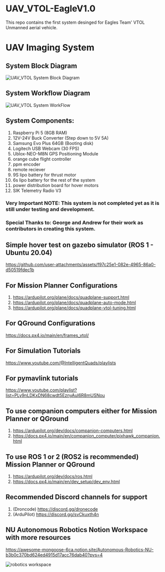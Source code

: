 # UAV_VTOL-EagleV1.0
This repo contains the first system desinged for Eagles Team' VTOL Unmanned aerial vehicle.

# UAV Imaging System

## System Block Diagram
![UAV_VTOL System Block Diagram](https://github.com/user-attachments/assets/25a8dc55-6261-436f-afd5-4b424200b546)

## System Workflow Diagram
![UAV_VTOL System WorkFlow](https://github.com/user-attachments/assets/2f61b93e-dae1-41a4-8111-218de3d76ce8)

## System Components:
1. Raspberry Pi 5 (8GB RAM)
2. 12V-24V Buck Converter (Step down to 5V 5A)
3. Samsung Evo Plus 64GB (Booting disk)
4. Logitech USB Webcam (30 FPS)
5. Ublox-NEO-M8N GPS Positioning Module
6. orange cube flight controller
7. ppm encoder
8. remote reciever
9. 9S lipo battery for thrust motor
10. 6s lipo battery for the rest of the system
11. power distribution board for hover motors
12. SIK Telemetry Radio V3

### Very Important NOTE: This system is not completed yet as it is still under testing and development.
### Special Thanks to: George and Andrew for their work as contributors in creating this system.  

## Simple hover test on gazebo simulator (ROS 1 - Ubuntu 20.04)
https://github.com/user-attachments/assets/f97c25e1-082e-4965-86a0-d50519fdec1b

## For Mission Planner Configurations 
1. https://ardupilot.org/plane/docs/quadplane-support.html
2. https://ardupilot.org/plane/docs/quadplane-auto-mode.html
3. https://ardupilot.org/plane/docs/quadplane-vtol-tuning.html

## For QGround Configurations 
https://docs.px4.io/main/en/frames_vtol/

## For Simulation Tutorials
https://www.youtube.com/@IntelligentQuads/playlists

## For pymavlink tutorials
https://www.youtube.com/playlist?list=PLy9nLDKxDN68cwdt5EznyAul6R8mUSNou

## To use companion computers either for Mission Planner or QGround
1. https://ardupilot.org/dev/docs/companion-computers.html
2. https://docs.px4.io/main/en/companion_computer/pixhawk_companion.html

## To use ROS 1 or 2 (ROS2 is recommended) Mission Planner or QGround
1. https://ardupilot.org/dev/docs/ros.html
2. https://docs.px4.io/main/en/dev_setup/dev_env.html

## Recommended Discord channels for support 
1. (Droncode) https://discord.gg/dronecode 
2. (ArduPilot) https://discord.gg/svCkuxth4n 

## NU Autonomous Robotics Notion Workspace with more resources 
https://awesome-mongoose-6ca.notion.site/Autonomous-Robotics-NU-b3b0c370bd624ed4915d17acc76dab40?pvs=4

![robotics workspace](https://github.com/user-attachments/assets/023374e9-325e-4074-a878-cdb9cc16a30d)
